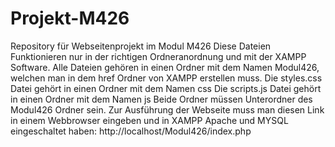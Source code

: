# Projekt-M426
Repository für Webseitenprojekt im Modul M426
Diese Dateien Funktionieren nur in der richtigen Ordneranordnung und mit der XAMPP Software.
Alle Dateien gehören in einen Ordner mit dem Namen Modul426, welchen man in dem href Ordner von XAMPP erstellen muss.
Die styles.css Datei gehört in einen Ordner mit dem Namen css
Die scripts.js Datei gehört in einen Ordner mit dem Namen js
Beide Ordner müssen Unterordner des Modul426 Ordner sein.
Zur Ausführung der Webseite muss man diesen Link in einem Webbrowser eingeben und in XAMPP Apache und MYSQL eingeschaltet haben:
http://localhost/Modul426/index.php
